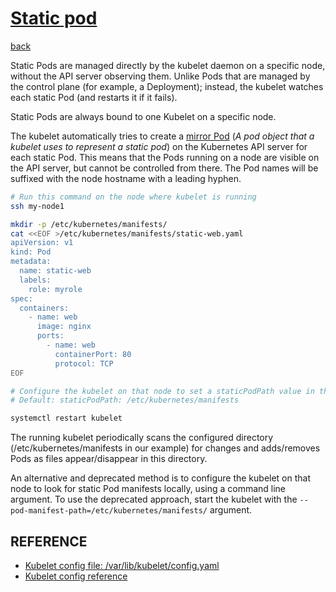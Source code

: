 # [Static pod](https://kubernetes.io/docs/tasks/configure-pod-container/static-pod/)

[back](../README.md)

Static Pods are managed directly by the kubelet daemon on a specific node, without the API server observing them. Unlike Pods that are managed by the control plane (for example, a Deployment); instead, the kubelet watches each static Pod (and restarts it if it fails).

Static Pods are always bound to one Kubelet on a specific node.

The kubelet automatically tries to create a [mirror Pod](https://kubernetes.io/docs/reference/glossary/?all=true#term-mirror-pod) (*A pod object that a kubelet uses to represent a static pod*) on the Kubernetes API server for each static Pod. This means that the Pods running on a node are visible on the API server, but cannot be controlled from there. The Pod names will be suffixed with the node hostname with a leading hyphen.

```bash
# Run this command on the node where kubelet is running
ssh my-node1

mkdir -p /etc/kubernetes/manifests/
cat <<EOF >/etc/kubernetes/manifests/static-web.yaml
apiVersion: v1
kind: Pod
metadata:
  name: static-web
  labels:
    role: myrole
spec:
  containers:
    - name: web
      image: nginx
      ports:
        - name: web
          containerPort: 80
          protocol: TCP
EOF

# Configure the kubelet on that node to set a staticPodPath value in the kubelet configuration file (/var/lib/kubelet/config.yaml).
# Default: staticPodPath: /etc/kubernetes/manifests

systemctl restart kubelet
```

The running kubelet periodically scans the configured directory (/etc/kubernetes/manifests in our example) for changes and adds/removes Pods as files appear/disappear in this directory.

An alternative and deprecated method is to configure the kubelet on that node to look for static Pod manifests locally, using a command line argument. To use the deprecated approach, start the kubelet with the
`--pod-manifest-path=/etc/kubernetes/manifests/` argument.

## REFERENCE

- [Kubelet config file: /var/lib/kubelet/config.yaml](https://kubernetes.io/docs/tasks/administer-cluster/kubelet-config-file/)
- [Kubelet config reference](https://kubernetes.io/docs/reference/config-api/kubelet-config.v1beta1/)
